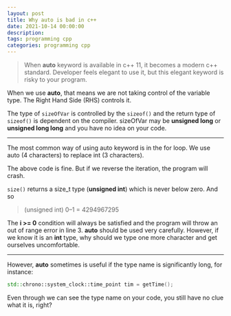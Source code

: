 ```yaml
---
layout: post
title: Why auto is bad in c++
date: 2021-10-14 00:00:00
description:
tags: programming cpp
categories: programming cpp
---
```


> When **auto** keyword is available in c++ 11, it becomes a modern c++ standard. Developer feels elegant to use it, but this elegant keyword is risky to your program.

When we use **auto**, that means we are not taking control of the variable type. The Right Hand Side (RHS) controls it.

<script src="https://gist.github.com/kcwongjoe/9c84196870b61036168fa4ab115b422d.js"></script>

The type of `sizeOfVar` is controlled by the `sizeof()` and the return type of `sizeof()` is dependent on the compiler. sizeOfVar may be **unsigned long** or **unsigned long long** and you have no idea on your code.

<hr>

The most common way of using auto keyword is in the for loop. We use auto (4 characters) to replace int (3 characters).

<script src="https://gist.github.com/kcwongjoe/fe946450b387268cc39492ee3c709687.js"></script>

The above code is fine. But if we reverse the iteration, the program will crash.

<script src="https://gist.github.com/kcwongjoe/e8493fdefcad707a20d90f02063c3249.js"></script>

`size()` returns a size_t type (**unsigned int**) which is never below zero. And so

> (unsigned int) 0–1 = 4294967295

The **i >= 0** condition will always be satisfied and the program will throw an out of range error in line 3. **auto** should be used very carefully. However, if we know it is an **int** type, why should we type one more character and get ourselves uncomfortable.

<hr>

However, **auto** sometimes is useful if the type name is significantly long, for instance:

```cpp
std::chrono::system_clock::time_point tim = getTime();
```

Even through we can see the type name on your code, you still have no clue what it is, right?
